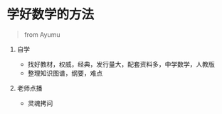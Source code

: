 # 学好数学的方法

> from Ayumu

1. 自学
    - 找好教材，权威，经典，发行量大，配套资料多，中学数学，人教版
    - 整理知识图谱，纲要，难点

2. 老师点播
    - 灵魂拷问
    
